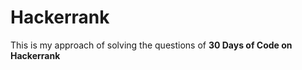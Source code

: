 # Hackerrank
<p> This is my approach of solving the questions of <strong>30 Days of Code<strong> on Hackerrank <p>
